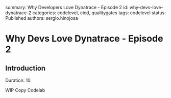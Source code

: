 summary: Why Developers Love Dynatrace - Episode 2
id: why-devs-love-dynatrace-2
categories: codelevel, cicd, qualitygates
tags: codelevel
status: Published
authors: sergio.hinojosa

# Why Devs Love Dynatrace - Episode 2


## Introduction 
Duration: 10

WIP
Copy Codelab
